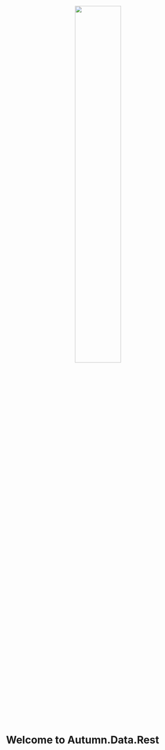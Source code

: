 <p align="center">
 <img src="https://github.com/gwendallg/autumn.data.rest/blob/develop/doc/maple-leaf.png" width="50%" height="50%">
</p>

# Welcome to Autumn.Data.Rest
